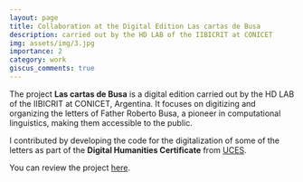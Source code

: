 ```yaml
---
layout: page
title: Collaboration at the Digital Edition Las cartas de Busa
description: carried out by the HD LAB of the IIBICRIT at CONICET
img: assets/img/3.jpg
importance: 2
category: work
giscus_comments: true
---
```


The project **Las cartas de Busa** is a digital edition carried out by the HD LAB of the IIBICRIT at CONICET, Argentina. It focuses on digitizing and organizing the letters of Father Roberto Busa, a pioneer in computational linguistics, making them accessible to the public.

I contributed by developing the code for the digitalization of some of the letters as part of the **Digital Humanities Certificate** from [UCES](https://www.uces.edu.ar/carreras-escuela-negocios/escuela-de-ciencias-de-psicologia-y-ciencias-sociales/diplomatura-humanidades-digitales).

You can review the project [here](https://hdlab.space/cartas_busa/about.html).
